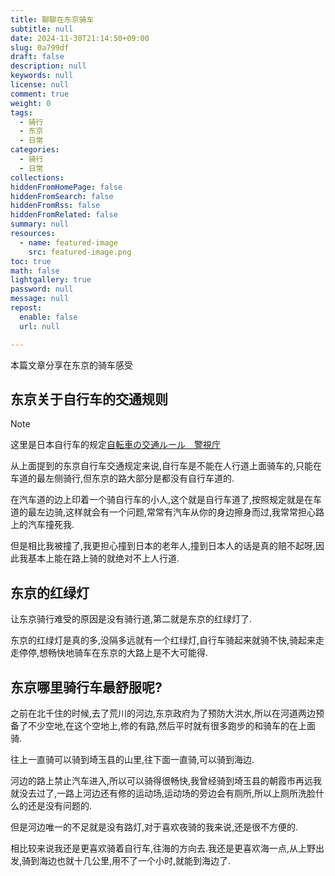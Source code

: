 ```yaml
---
title: 聊聊在东京骑车
subtitle: null
date: 2024-11-30T21:14:50+09:00
slug: 0a799df
draft: false
description: null
keywords: null
license: null
comment: true
weight: 0
tags:
  - 骑行
  - 东京
  - 日常
categories:
  - 骑行
  - 日常
collections:
hiddenFromHomePage: false
hiddenFromSearch: false
hiddenFromRss: false
hiddenFromRelated: false
summary: null
resources:
  - name: featured-image
    src: featured-image.png
toc: true
math: false
lightgallery: true
password: null
message: null
repost:
  enable: false
  url: null

---
```

本篇文章分享在东京的骑车感受
<!--more-->

## 东京关于自行车的交通规则

> [!NOTE] 
> 这里是日本自行车的规定[自転車の交通ルール　警視庁](https://www.keishicho.metro.tokyo.lg.jp/kotsu/jikoboshi/bicycle/menu/rule.html)

从上面提到的东京自行车交通规定来说,自行车是不能在人行道上面骑车的,只能在车道的最左侧骑行,但东京的路大部分是都没有自行车道的.

在汽车道的边上印着一个骑自行车的小人,这个就是自行车道了,按照规定就是在车道的最左边骑,这样就会有一个问题,常常有汽车从你的身边擦身而过,我常常担心路上的汽车撞死我.

但是相比我被撞了,我更担心撞到日本的老年人,撞到日本人的话是真的赔不起呀,因此我基本上能在路上骑的就绝对不上人行道.

## 东京的红绿灯

让东京骑行难受的原因是没有骑行道,第二就是东京的红绿灯了.

东京的红绿灯是真的多,没隔多远就有一个红绿灯,自行车骑起来就骑不快,骑起来走走停停,想畅快地骑车在东京的大路上是不大可能得.

## 东京哪里骑行车最舒服呢?

之前在北千住的时候,去了荒川的河边,东京政府为了预防大洪水,所以在河道两边预备了不少空地,在这个空地上,修的有路,然后平时就有很多跑步的和骑车的在上面骑.

往上一直骑可以骑到埼玉县的山里,往下面一直骑,可以骑到海边.

河边的路上禁止汽车进入,所以可以骑得很畅快,我曾经骑到埼玉县的朝霞市再远我就没去过了,一路上河边还有修的运动场,运动场的旁边会有厕所,所以上厕所洗脸什么的还是没有问题的.

但是河边唯一的不足就是没有路灯,对于喜欢夜骑的我来说,还是很不方便的.

相比较来说我还是更喜欢骑着自行车,往海的方向去.我还是更喜欢海一点,从上野出发,骑到海边也就十几公里,用不了一个小时,就能到海边了.